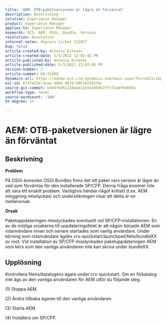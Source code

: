 ```yaml
---
title: 'AEM: OTB-paketversionen är lägre än förväntat'
description: Beskrivning
solution: Experience Manager
product: Experience Manager
applies-to: Experience Manager
keywords: KCS, AEM, OSGi, Bundle, Version
resolution: Resolution
internal-notes: daycare ticket 212027
bug: false
article-created-by: Antonio Esteves
article-created-date: 5/3/2022 12:02:43 PM
article-published-by: Antonio Esteves
article-published-date: 5/3/2022 12:03:06 PM
version-number: 2
article-number: KA-15489
dynamics-url: https://adobe-ent.crm.dynamics.com/main.aspx?forceUCI=1&pagetype=entityrecord&etn=knowledgearticle&id=f65f45ef-d8ca-ec11-a7b5-6045bd00db33
exl-id: 673fd23d-4cea-460e-9879-6863d2365f6c
source-git-commit: bd49fbd51210aae11b5b1084b7ffcf3a8fbd0d5e
workflow-type: tm+mt
source-wordcount: '189'
ht-degree: 1%

---
```


# AEM: OTB-paketversionen är lägre än förväntat

## Beskrivning


<b>Problem</b>

På OSGi-konsolen OSGi Bundles finns det ett paket vars version är lägre än vad som förväntas för den installerade SP/CFP. Denna fråga kommer inte att vara ett enskilt problem. Vanligtvis händer något kritiskt (t.ex. AEM inloggning misslyckas) och undersökningen visar att detta är en mellanorsak.



<b>Orsak</b>

Paketuppdateringen misslyckades eventuellt vid SP/CFP-installationen. En av de möjliga orsakerna till uppdateringsfelet är att någon började AEM som rotanvändare innan och senare startades som vanlig användare. Under körning som rotanvändare ägdes crx-quickstart/launchpad/felix/bundleXX av root. Vid installation av SP/CFP misslyckades paketuppdateringen AEM som körs som den vanliga användaren inte kan skriva under bundleXX.


## Upplösning


Kontrollera filens/katalogens ägare under crx-quickstart. Om en fil/katalog inte ägs av den vanliga användaren för AEM utför du följande steg.

(1) Stoppa AEM.

(2) Ändra tillbaka ägaren till den vanliga användaren.

(3) Starta AEM.

(4) Installera om SP/CFP.
